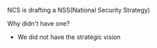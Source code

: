 NCS is drafting a NSS(National Security Strategy)

Why didn't have one?
- We did not have the strategic vision 